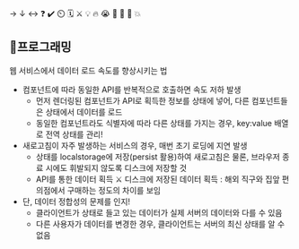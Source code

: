 → ↓ ↔ ❓ ✔️ ⏲️ 🗓️ ⚔️ 💡 🔥 😭 👏 🎵 🚨 💥

## 📝프로그래밍
웹 서비스에서 데이터 로드 속도를 향상시키는 법
- 컴포넌트에 따라 동일한 API를 반복적으로 호출하면 속도 저하 발생
    - 먼저 렌더링된 컴포넌트가 API로 획득한 정보를 상태에 넣어, 다른 컴포넌트들은 상태에서 데이터를 로드 
    - 동일한 컴포넌트라도 식별자에 따라 다른 상태를 가지는 경우, key:value 배열로 전역 상태를 관리!
- 새로고침이 자주 발생하는 서비스의 경우, 매번 초기 로딩에 지연 발생
    - 상태를 localstorage에 저장(persist 활용)하여 새로고침은 물론, 브라우저 종료 시에도 휘발되지 않도록 디스크에 저장할 것
    - API를 통한 데이터 획득 ⚔️ 디스크에 저장된 데이터 획득 : 해외 직구와 집앞 편의점에서 구매하는 정도의 차이를 보임
- 단, 데이터 정합성의 문제를 인지!
    - 클라이언트가 상태로 들고 있는 데이터가 실제 서버의 데이터와 다를 수 있음
    - 다른 사용자가 데이터를 변경한 경우, 클라이언트는 서버의 최신 상태를 알 수 없음

